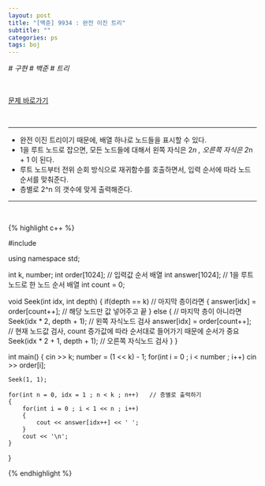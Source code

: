 ```yaml
---
layout: post
title: "[백준] 9934 : 완전 이진 트리"
subtitle: ""
categories: ps
tags: boj
---
```


*# 구현 # 백준 # 트리*

<br>

[문제 바로가기](https://www.acmicpc.net/problem/9934)

<br>

---

- 완전 이진 트리이기 때문에, 배열 하나로 노드들을 표시할 수 있다.
- 1을 루트 노드로 잡으면, 모든 노드들에 대해서 왼쪽 자식은 2*n , 오른쪽 자식은 2*n + 1 이 된다.
- 루트 노드부터 전위 순회 방식으로 재귀함수를 호출하면서, 입력 순서에 따라 노드 순서를 맞춰준다.
- 층별로 2^n 의 갯수에 맞게 출력해준다.

---
<br>

{% highlight c++ %}

#include <iostream>

using namespace std;

int k, number;
int order[1024];        // 입력값 순서 배열
int answer[1024];       // 1을 루트노드로 한 노드 순서 배열
int count = 0;

void Seek(int idx, int depth)
{
    if(depth == k)                      // 마지막 층이라면
    {
        answer[idx] = order[count++];   // 해당 노드만 값 넣어주고 끝
    }
    else
    {                                   // 마지막 층이 아니라면
        Seek(idx * 2, depth + 1);       // 왼쪽 자식노드 검사
        answer[idx] = order[count++];   // 현재 노드값 검사, count 증가값에 따라 순서대로 들어가기 때문에 순서가 중요
        Seek(idx * 2 + 1, depth + 1);   // 오른쪽 자식노드 검사
    }
}

int main()
{
    cin >> k;
    number = (1 << k) - 1;
    for(int i = 0 ; i < number ; i++) cin >> order[i];

    Seek(1, 1);

    for(int n = 0, idx = 1 ; n < k ; n++)   // 층별로 출력하기
    {
        for(int i = 0 ; i < 1 << n ; i++)
        {
            cout << answer[idx++] << ' ';
        }
        cout << '\n';
    }
}

{% endhighlight %}

